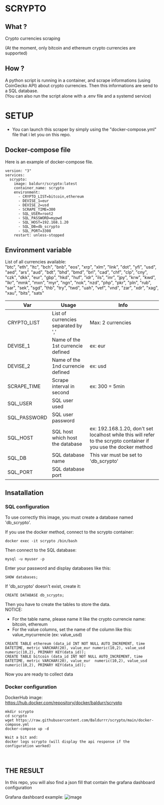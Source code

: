 # SCRYPTO

## What ?
Crypto currencies scraping

(At the moment, only bitcoin and ethereum crypto currencies are supported)

## How ?
A python script is running in a container, and scrape informations (using CoinGecko API) about crypto currencies. Then this informations are send to a SQL database.</br>
(You can also run the script alone with a .env file and a systemd service)
</br>

# SETUP
- You can launch this scraper by simply using the "docker-compose.yml" file that i let you on this repo.

## Docker-compose file
Here is an example of docker-compose file.

```
version: "3"
services:
  scrypto:
    image: baldurr/scrypto:latest
    container_name: scrypto
    environment:
      - CRYPTO_LIST=bitcoin,ethereum
      - DEVISE_1=eur
      - DEVISE_2=usd
      - SCRAPE_TIME=300
      - SQL_USER=root2
      - SQL_PASSWORD=mypwd
      - SQL_HOST=192.168.1.20
      - SQL_DB=db_scrypto
      - SQL_PORT=3308
    restart: unless-stopped
```

## Environment variable

List of all currencies available:</br>
  "btc",
  "eth",
  "ltc",
  "bch",
  "bnb",
  "eos",
  "xrp",
  "xlm",
  "link",
  "dot",
  "yfi",
  "usd",
  "aed",
  "ars",
  "aud",
  "bdt",
  "bhd",
  "bmd",
  "brl",
  "cad",
  "chf",
  "clp",
  "cny",
  "czk",
  "dkk",
  "eur",
  "gbp",
  "hkd",
  "huf",
  "idr",
  "ils",
  "inr",
  "jpy",
  "krw",
  "kwd",
  "lkr",
  "mmk",
  "mxn",
  "myr",
  "ngn",
  "nok",
  "nzd",
  "php",
  "pkr",
  "pln",
  "rub",
  "sar",
  "sek",
  "sgd",
  "thb",
  "try",
  "twd",
  "uah",
  "vef",
  "vnd",
  "zar",
  "xdr",
  "xag",
  "xau",
  "bits",
  "sats"
</br>
  
| Var         | Usage | Info |
|-------------|-------|------|
| CRYPTO_LIST | List of currencies separated by ','    | Max: 2 currencies    |
| DEVISE_1    | Name of the 1st currencie defined      |   ex: eur   |
| DEVISE_2    | Name of the 1nd currencie defined    |     ex: usd |
| SCRAPE_TIME    | Scrape interval in second  |  ex: 300 = 5min    |
| SQL_USER    | SQL user used  |      |   |   |
| SQL_PASSWORD    | SQL user password   |      |   |   |
| SQL_HOST    | SQL host which host the database  |  ex: 192.168.1.20, don't set localhost while this will refer to the scrypto container if you use the docker method|
| SQL_DB    |   SQL database name   | This var must be set to 'db_scrypto'    |
| SQL_PORT    |  SQL database port     |      |



## Insatallation

### SQL configuration
To use correctly this image, you must create a database named 'db_scrypto'.

If you use the docker method, connect to the scrypto container:
```
docker exec -it scrypto /bin/bash
```

Then connect to the SQL database:
```
mysql -u myuser -p
```

Enter your password and display databases like this:
```
SHOW databases;
```
If 'db_scrypto' doesn't exist, create it:
```
CREATE DATABASE db_scrypto;
```

Then you have to create the tables to store the data.</br>
NOTICE: </br>
- For the table name, please name it like the crypto currencie name: bitcoin, ethereum
- For the value columns, set the name of the column like this: value_mycurrencie (ex: value_usd)

```
CREATE TABLE ethereum (data_id INT NOT NULL AUTO_INCREMENT, time DATETIME, metric VARCHAR(20), value_eur numeric(10,2), value_usd numeric(10,2), PRIMARY KEY(data_id));
CREATE TABLE bitcoin (data_id INT NOT NULL AUTO_INCREMENT, time DATETIME, metric VARCHAR(20), value_eur  numeric(10,2), value_usd numeric(10,2), PRIMARY KEY(data_id));
```

Now you are ready to collect data
</br>

### Docker configuration

DockerHub image: https://hub.docker.com/repository/docker/baldurr/scrypto

```
mkdir scrypto
cd scrypto
wget https://raw.githubusercontent.com/Baldurrr/scrypto/main/docker-compose.yml
docker-compose up -d

Wait a bit and:
docker logs scrypto (will display the api response if the configuration worked)
```

</br>

## THE RESULT
In this repo, you will also find a json fill that contain the grafana dashboard configuration

Grafana dashboard example:
![image](https://user-images.githubusercontent.com/77190420/122207393-60dc3480-cea2-11eb-86e9-2a731e26809b.png)

